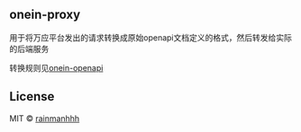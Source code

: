 ## onein-proxy
用于将万应平台发出的请求转换成原始openapi文档定义的格式，然后转发给实际的后端服务

转换规则见[onein-openapi](https://github.com/rainmanhhh/onein-openapi)

## License

MIT &copy; [rainmanhhh](https://github.com/rainmanhhh)
